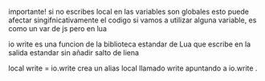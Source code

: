 importante! si no escribes local en las variables son globales
esto puede afectar singifnicativamente el codigo si vamos a utilizar alguna variable, es como un var de js pero en lua

io write  es una funcion de la biblioteca estandar de Lua
que escribe en la salida estandar sin añadir salto de liena

local write = io.write crea un alias local llamado write 
apuntando a io.write . 

